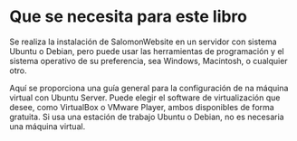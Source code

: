 Que se necesita para este libro
==============================

Se realiza la instalación de SalomonWebsite en un servidor con sistema Ubuntu o Debian, pero puede usar las herramientas de programación y el sistema operativo de su preferencia,	sea Windows, Macintosh,	o cualquier otro.

Aquí se proporciona una guía general para la configuración de na máquina virtual con Ubuntu	Server.	Puede elegir el software de virtualización que desee,	como VirtualBox	o VMware Player, ambos disponibles de forma gratuita.	Si usa una estación de trabajo Ubuntu o Debian, no es necesaria una máquina virtual.

